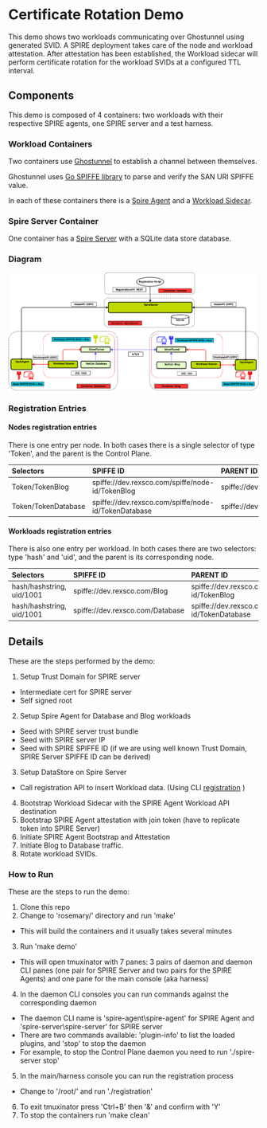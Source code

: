 #  Certificate Rotation Demo

This demo shows two workloads communicating over Ghostunnel using generated SVID. A SPIRE deployment takes care of the 
node and workload attestation. After attestation has been established, the Workload sidecar will perform certificate rotation 
for the workload SVIDs at a configured TTL interval.

## Components

This demo is composed of 4 containers: two workloads with their respective SPIRE agents, one SPIRE server and a 
test harness.

### Workload Containers

Two containers use [Ghostunnel](https://github.com/spiffe/ghostunnel) to establish a channel between 
themselves.

Ghostunnel uses [Go SPIFFE library](https://github.com/spiffe/go-spiffe) to parse and verify the SAN URI SPIFFE value.

In each of these containers there is a [Spire Agent](https://github.com/spiffe/sri/cmd/spire-agent) and a [Workload Sidecar](https://github.com/spiffe/spiffe-example/rosemary/build/tools/sidecar).

### Spire Server Container

One container has a [Spire Server](https://github.com/spiffe/sri/cmd/spire-server) with a SQLite data store database.


### Diagram

![GitHub Logo](rosemary_release.png)

### Registration Entries

#### Nodes registration entries

There is one entry per node. In both cases there is a single selector of type 'Token', and the parent is the Control Plane.

| Selectors | SPIFFE ID | PARENT ID |
| :------ | :----- | :----------- |
| Token/TokenBlog  |  spiffe://dev.rexsco.com/spiffe/node-id/TokenBlog | spiffe://dev.rexsco.com/spiffe/cp |  
| Token/TokenDatabase | spiffe://dev.rexsco.com/spiffe/node-id/TokenDatabase | spiffe://dev.rexsco.com/spiffe/cp |  


#### Workloads registration entries

There is also one entry per workload. In both cases there are two selectors: type 'hash' and 'uid', and the parent is its corresponding node.

| Selectors | SPIFFE ID | PARENT ID |
| :------ | :----- | :----------- |
| hash/hashstring, uid/1001  | spiffe://dev.rexsco.com/Blog  | spiffe://dev.rexsco.com/spiffe/node-id/TokenBlog |  
| hash/hashstring, uid/1001  | spiffe://dev.rexsco.com/Database   | spiffe://dev.rexsco.com/spiffe/node-id/TokenDatabase |  


## Details

These are the steps performed by the demo:

1. Setup Trust Domain for SPIRE server
- Intermediate cert for SPIRE server
- Self signed root 
2. Setup Spire Agent for Database and Blog workloads
- Seed with SPIRE server trust bundle
- Seed with SPIRE server IP 
- Seed with SPIRE SPIFFE ID (if we are using well known Trust Domain, SPIRE Server SPIFFE ID can be derived)
3. Setup DataStore on Spire Server
- Call registration API to insert Workload data. (Using CLI [registration](/build/tools/registration) ) 
4. Bootstrap Workload Sidecar with the SPIRE Agent Workload API destination 
5. Bootstrap SPIRE Agent attestation with join token (have to replicate token into SPIRE Server)
6. Initiate SPIRE Agent Bootstrap and Attestation 
7. Initiate Blog to Database traffic.
8. Rotate workload SVIDs.

### How to Run

These are the steps to run the demo:

1. Clone this repo
2. Change to 'rosemary/' directory and run 'make'
- This will build the containers and it usually takes several minutes
3. Run 'make demo'
- This will open tmuxinator with 7 panes: 3 pairs of daemon and daemon CLI panes (one pair for SPIRE Server
and two pairs for the SPIRE Agents) and one pane for the main console (aka harness)
4. In the daemon CLI consoles you can run commands against the corresponding daemon
- The daemon CLI name is 'spire-agent\spire-agent' for SPIRE Agent and 'spire-server\spire-server' for SPIRE server
- There are two commands available: 'plugin-info' to list the loaded plugins, and 'stop' to stop the daemon
- For example, to stop the Control Plane daemon you need to run './spire-server stop'
5. In the main/harness console you can run the registration process
- Change to '/root/' and run './registration'
6. To exit tmuxinator press 'Ctrl+B' then '&' and confirm with 'Y'
7. To stop the containers run 'make clean'